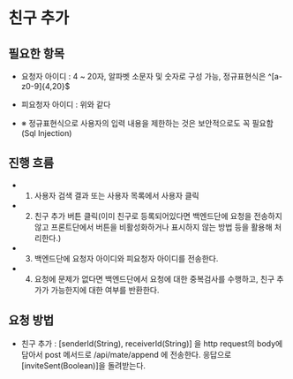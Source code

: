 # 친구 추가

## 필요한 항목
- 요청자 아이디 : 4 ~ 20자, 알파벳 소문자 및 숫자로 구성 가능, 정규표현식은 ^[a-z0-9]{4,20}$
- 피요청자 아이디 : 위와 같다

- ※ 정규표현식으로 사용자의 입력 내용을 제한하는 것은 보안적으로도 꼭 필요함(Sql Injection)

## 진행 흐름
- 1. 사용자 검색 결과 또는 사용자 목록에서 사용자 클릭
- 2. 친구 추가 버튼 클릭(이미 친구로 등록되어있다면 백엔드단에 요청을 전송하지 않고 프론트단에서 버튼을 비활성화하거나 표시하지 않는 방법 등을 활용해 처리한다.)
- 3. 백엔드단에 요청자 아이디와 피요청자 아이디를 전송한다.
- 4. 요청에 문제가 없다면 백엔드단에서 요청에 대한 중복검사를 수행하고, 친구 추가가 가능한지에 대한 여부를 반환한다.  

## 요청 방법
- 친구 추가 : [senderId(String), receiverId(String)] 을 http request의 body에 담아서 post 메서드로 /api/mate/append 에 전송한다. 응답으로 [inviteSent(Boolean)]을 돌려받는다.